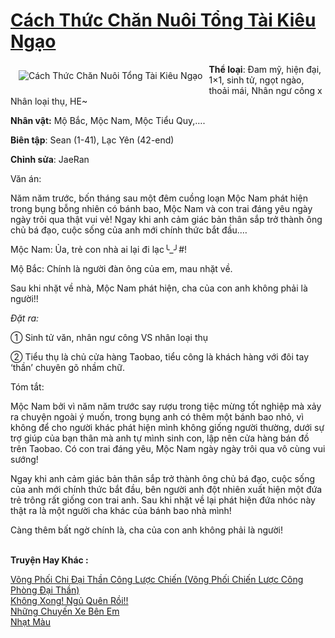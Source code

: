 <a href="https://utruyen.com/cach-thuc-chan-nuoi-tong-tai-kieu-ngao/19457/" title="Cách Thức Chăn Nuôi Tổng Tài Kiêu Ngạo"><h1>Cách Thức Chăn Nuôi Tổng Tài Kiêu Ngạo</h1></a><div style="display:table"><img align="right" style="float: left; padding: 10px;" src="https://utruyen.com/images/story/200x260/cach-thuc-chan-nuoi-tong-tai-kieu-ngao.jpg" alt="Cách Thức Chăn Nuôi Tổng Tài Kiêu Ngạo"><b>Thể loại</b>: Đam mỹ, hiện đại, 1×1, sinh tử, ngọt ngào, thoải mái, Nhân ngư công x Nhân loại thụ, HE~<p></p><b>Nhân vật:</b> Mộ Bắc, Mộc Nam, Mộc Tiểu Quy,….<p></p><b>Biên tập</b>: Sean (1-41), Lạc Yên (42-end)<p></p><b>Chỉnh sửa</b>: JaeRan<p></p>Văn án:<p></p>Năm năm trước, bốn tháng sau một đêm cuồng loạn Mộc Nam phát hiện trong bụng bỗng nhiên có bánh bao, Mộc Nam và con trai đáng yêu ngày ngày trôi qua thật vui vẻ! Ngay khi anh cảm giác bản thân sắp trở thành ông chủ bá đạo, cuộc sống của anh mới chính thức bắt đầu.…<p></p>Mộc Nam: Ủa, trẻ con nhà ai lại đi lạc╰_╯#!<p></p>Mộ Bắc: Chính là người đàn ông của em, mau nhặt về.<p></p>Sau khi nhặt về nhà, Mộc Nam phát hiện, cha của con anh không phải là người!!<p></p><em>Đặt ra:</em><p></p>① Sinh tử văn, nhân ngư công VS nhân loại thụ<p></p>② Tiểu thụ là chủ cửa hàng Taobao, tiểu công là khách hàng với đôi tay ‘thần’ chuyên gõ nhầm chữ.<p></p>Tóm tắt:<p></p>Mộc Nam bởi vì năm năm trước say rượu trong tiệc mừng tốt nghiệp mà xảy ra chuyện ngoài ý muốn, trong bụng anh có thêm một bánh bao nhỏ, vì không để cho người khác phát hiện mình không giống người thường, dưới sự trợ giúp của bạn thân mà anh tự mình sinh con, lập nên cửa hàng bán đồ trên Taobao. Có con trai đáng yêu, Mộc Nam ngày ngày trôi qua vô cùng vui sướng!<p></p>Ngay khi anh cảm giác bản thân sắp trở thành ông chủ bá đạo, cuộc sống của anh mới chính thức bắt đầu, bên người anh đột nhiên xuất hiện một đứa trẻ trông rất giống con trai anh. Sau khi nhặt về lại phát hiện đứa nhóc này thật ra là một người cha khác của bánh bao nhà mình!<p></p>Càng thêm bất ngờ chính là, cha của con anh không phải là người!</div><p><br><b>Truyện Hay Khác :</b></p><a href="https://utruyen.com/vong-phoi-chi-dai-than-cong-luoc-chien-vong-phoi-chien-luoc-cong-phong-dai-than/19456/" alt="Võng Phối Chi Đại Thần Công Lược Chiến (Võng Phối Chiến Lược Công Phòng Đại Thần)">Võng Phối Chi Đại Thần Công Lược Chiến (Võng Phối Chiến Lược Công Phòng Đại Thần)</a><br/><a href="https://github.com/quanluxury/ngontinh_sac/tree/master/truyenhay/18995/" alt="Không Xong! Ngủ Quên Rồi!!">Không Xong! Ngủ Quên Rồi!!</a><br/><a href="https://github.com/quanluxury/dammy/tree/master/truyenhay/22837/" alt="Những Chuyến Xe Bên Em">Những Chuyến Xe Bên Em</a><br/><a href="https://www.wattpad.com/story/211050494-nh%E1%BA%A1t-m%C3%A0u" alt="Nhạt Màu">Nhạt Màu</a><br/>